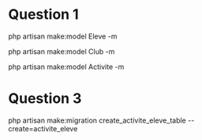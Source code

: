 # Question 1

<p>php artisan make:model Eleve -m</p>
<p>php artisan make:model Club -m</p>
<p>php artisan make:model Activite -m</p>

# Question 3

<p>php artisan make:migration create_activite_eleve_table --create=activite_eleve</p>
